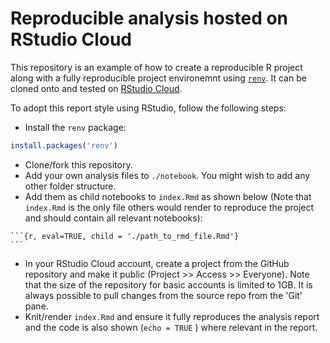 # Reproducible analysis hosted on RStudio Cloud

This repository is an example of how to create a reproducible R project along with a fully reproducible project environemnt using [`renv`](https://rstudio.github.io/renv). It can be cloned onto and tested on [RStudio Cloud](http://rstudio.cloud/).

To adopt this report style using RStudio, follow the following steps:

- Install the `renv` package:
```r
install.packages('renv')
```

- Clone/fork this repository.
- Add your own analysis files to `./notebook`. You might wish to add any other folder structure.
- Add them as child notebooks to `index.Rmd` as shown below (Note that `index.Rmd` is the only file others would render to reproduce the project and should contain all relevant notebooks):
````
```{r, eval=TRUE, child = './path_to_rmd_file.Rmd'}
```
````
- In your RStudio Cloud account, create a project from the GitHub repository and make it public (Project >> Access >> Everyone). Note that the size of the repository for basic accounts is limited to 1GB. It is always possible to pull changes from the source repo from the 'Git' pane.
- Knit/render `index.Rmd` and ensure it fully reproduces the analysis report and the code is also shown (`echo = TRUE` ) where relevant in the report.
